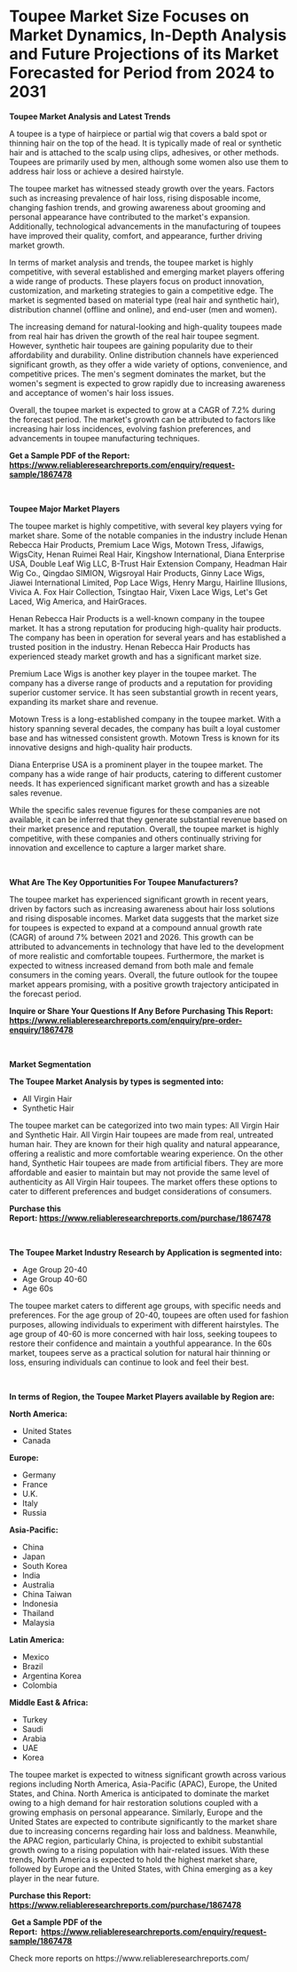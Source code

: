 <p><h1>Toupee Market Size Focuses on Market Dynamics, In-Depth Analysis and Future Projections of its Market Forecasted for Period from 2024 to 2031</h1></p><p><strong>Toupee Market Analysis and Latest Trends</strong></p>
<p><p>A toupee is a type of hairpiece or partial wig that covers a bald spot or thinning hair on the top of the head. It is typically made of real or synthetic hair and is attached to the scalp using clips, adhesives, or other methods. Toupees are primarily used by men, although some women also use them to address hair loss or achieve a desired hairstyle.</p><p>The toupee market has witnessed steady growth over the years. Factors such as increasing prevalence of hair loss, rising disposable income, changing fashion trends, and growing awareness about grooming and personal appearance have contributed to the market's expansion. Additionally, technological advancements in the manufacturing of toupees have improved their quality, comfort, and appearance, further driving market growth.</p><p>In terms of market analysis and trends, the toupee market is highly competitive, with several established and emerging market players offering a wide range of products. These players focus on product innovation, customization, and marketing strategies to gain a competitive edge. The market is segmented based on material type (real hair and synthetic hair), distribution channel (offline and online), and end-user (men and women).</p><p>The increasing demand for natural-looking and high-quality toupees made from real hair has driven the growth of the real hair toupee segment. However, synthetic hair toupees are gaining popularity due to their affordability and durability. Online distribution channels have experienced significant growth, as they offer a wide variety of options, convenience, and competitive prices. The men's segment dominates the market, but the women's segment is expected to grow rapidly due to increasing awareness and acceptance of women's hair loss issues.</p><p>Overall, the toupee market is expected to grow at a CAGR of 7.2% during the forecast period. The market's growth can be attributed to factors like increasing hair loss incidences, evolving fashion preferences, and advancements in toupee manufacturing techniques.</p></p>
<p><strong>Get a Sample PDF of the Report:&nbsp; <a href="https://www.reliableresearchreports.com/enquiry/request-sample/1867478">https://www.reliableresearchreports.com/enquiry/request-sample/1867478</a></strong></p>
<p>&nbsp;</p>
<p><strong>Toupee Major Market Players</strong></p>
<p><p>The toupee market is highly competitive, with several key players vying for market share. Some of the notable companies in the industry include Henan Rebecca Hair Products, Premium Lace Wigs, Motown Tress, Jifawigs, WigsCity, Henan Ruimei Real Hair, Kingshow International, Diana Enterprise USA, Double Leaf Wig LLC, B-Trust Hair Extension Company, Headman Hair Wig Co., Qingdao SIMION, Wigsroyal Hair Products, Ginny Lace Wigs, Jiawei International Limited, Pop Lace Wigs, Henry Margu, Hairline Illusions, Vivica A. Fox Hair Collection, Tsingtao Hair, Vixen Lace Wigs, Let's Get Laced, Wig America, and HairGraces.</p><p>Henan Rebecca Hair Products is a well-known company in the toupee market. It has a strong reputation for producing high-quality hair products. The company has been in operation for several years and has established a trusted position in the industry. Henan Rebecca Hair Products has experienced steady market growth and has a significant market size.</p><p>Premium Lace Wigs is another key player in the toupee market. The company has a diverse range of products and a reputation for providing superior customer service. It has seen substantial growth in recent years, expanding its market share and revenue.</p><p>Motown Tress is a long-established company in the toupee market. With a history spanning several decades, the company has built a loyal customer base and has witnessed consistent growth. Motown Tress is known for its innovative designs and high-quality hair products.</p><p>Diana Enterprise USA is a prominent player in the toupee market. The company has a wide range of hair products, catering to different customer needs. It has experienced significant market growth and has a sizeable sales revenue.</p><p>While the specific sales revenue figures for these companies are not available, it can be inferred that they generate substantial revenue based on their market presence and reputation. Overall, the toupee market is highly competitive, with these companies and others continually striving for innovation and excellence to capture a larger market share.</p></p>
<p>&nbsp;</p>
<p><strong>What Are The Key Opportunities For Toupee Manufacturers?</strong></p>
<p><p>The toupee market has experienced significant growth in recent years, driven by factors such as increasing awareness about hair loss solutions and rising disposable incomes. Market data suggests that the market size for toupees is expected to expand at a compound annual growth rate (CAGR) of around 7% between 2021 and 2026. This growth can be attributed to advancements in technology that have led to the development of more realistic and comfortable toupees. Furthermore, the market is expected to witness increased demand from both male and female consumers in the coming years. Overall, the future outlook for the toupee market appears promising, with a positive growth trajectory anticipated in the forecast period.</p></p>
<p><strong>Inquire or Share Your Questions If Any Before Purchasing This Report: <a href="https://www.reliableresearchreports.com/enquiry/pre-order-enquiry/1867478">https://www.reliableresearchreports.com/enquiry/pre-order-enquiry/1867478</a></strong></p>
<p>&nbsp;</p>
<p><strong>Market Segmentation</strong></p>
<p><strong>The Toupee Market Analysis by types is segmented into:</strong></p>
<p><ul><li>All Virgin Hair</li><li>Synthetic Hair</li></ul></p>
<p><p>The toupee market can be categorized into two main types: All Virgin Hair and Synthetic Hair. All Virgin Hair toupees are made from real, untreated human hair. They are known for their high quality and natural appearance, offering a realistic and more comfortable wearing experience. On the other hand, Synthetic Hair toupees are made from artificial fibers. They are more affordable and easier to maintain but may not provide the same level of authenticity as All Virgin Hair toupees. The market offers these options to cater to different preferences and budget considerations of consumers.</p></p>
<p><strong>Purchase this Report:&nbsp;<a href="https://www.reliableresearchreports.com/purchase/1867478">https://www.reliableresearchreports.com/purchase/1867478</a></strong></p>
<p>&nbsp;</p>
<p><strong>The Toupee Market Industry Research by Application is segmented into:</strong></p>
<p><ul><li>Age Group 20-40</li><li>Age Group 40-60</li><li>Age 60s</li></ul></p>
<p><p>The toupee market caters to different age groups, with specific needs and preferences. For the age group of 20-40, toupees are often used for fashion purposes, allowing individuals to experiment with different hairstyles. The age group of 40-60 is more concerned with hair loss, seeking toupees to restore their confidence and maintain a youthful appearance. In the 60s market, toupees serve as a practical solution for natural hair thinning or loss, ensuring individuals can continue to look and feel their best.</p></p>
<p>&nbsp;</p>
<p><strong>In terms of Region, the Toupee Market Players available by Region are:</strong></p>
<p>
    <p> <strong> North America: </strong>
        <ul>
            <li>United States</li>
            <li>Canada</li>
        </ul>
        </p> 
    <p> <strong> Europe: </strong>
        <ul>
            <li>Germany</li>
            <li>France</li>
            <li>U.K.</li>
            <li>Italy</li>
            <li>Russia</li>
        </ul>
        </p> 
    <p> <strong> Asia-Pacific: </strong>
        <ul>
            <li>China</li>
            <li>Japan</li>
            <li>South Korea</li>
            <li>India</li>
            <li>Australia</li>
            <li>China Taiwan</li>
            <li>Indonesia</li>
            <li>Thailand</li>
            <li>Malaysia</li>
        </ul>
        </p> 
    <p> <strong> Latin America: </strong>
        <ul>
            <li>Mexico</li>
            <li>Brazil</li>
            <li>Argentina Korea</li>
            <li>Colombia</li>
        </ul>
        </p> 
    <p> <strong> Middle East & Africa: </strong>
        <ul>
            <li>Turkey</li>
            <li>Saudi</li>
            <li>Arabia</li>
            <li>UAE</li>
            <li>Korea</li>
        </ul>
    </p>
    </p>
<p><p>The toupee market is expected to witness significant growth across various regions including North America, Asia-Pacific (APAC), Europe, the United States, and China. North America is anticipated to dominate the market owing to a high demand for hair restoration solutions coupled with a growing emphasis on personal appearance. Similarly, Europe and the United States are expected to contribute significantly to the market share due to increasing concerns regarding hair loss and baldness. Meanwhile, the APAC region, particularly China, is projected to exhibit substantial growth owing to a rising population with hair-related issues. With these trends, North America is expected to hold the highest market share, followed by Europe and the United States, with China emerging as a key player in the near future.</p></p>
<p><strong>Purchase this Report: <a href="https://www.reliableresearchreports.com/purchase/1867478">https://www.reliableresearchreports.com/purchase/1867478</a></strong></p>
<p>&nbsp;<strong>Get a Sample PDF of the Report:&nbsp;&nbsp;<a href="https://www.reliableresearchreports.com/enquiry/request-sample/1867478">https://www.reliableresearchreports.com/enquiry/request-sample/1867478</a></strong></p>
<p><strong></strong></p>
<p>Check more reports on https://www.reliableresearchreports.com/</p>
